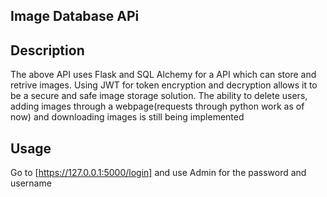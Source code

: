 ## Image Database APi

## Description
The above API uses Flask and SQL Alchemy for a API which can store and retrive images. Using JWT for token encryption and decryption allows it to be a secure and safe image storage solution. The ability to delete users, adding images through a webpage(requests through python work as of now) and downloading images is still being implemented

## Usage
Go to [https://127.0.0.1:5000/login] and use Admin for the password and username
